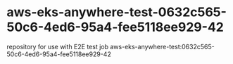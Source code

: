 # aws-eks-anywhere-test-0632c565-50c6-4ed6-95a4-fee5118ee929-42
repository for use with E2E test job aws-eks-anywhere-test:0632c565-50c6-4ed6-95a4-fee5118ee929-42
